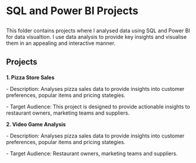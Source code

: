 # <p>SQL and Power BI Projects</p>
<p> This folder contains projects where I analysed data using SQL and Power BI for data visualtion. I use data analysis to provide key insights and visualise them in an appealing and interactive manner.</p>

## <p> Projects </p>
**<p> 1. Pizza Store Sales** </p>
<p> - Description: Analyses pizza sales data to provide insights into customer preferences, popular items and pricing stategies.</p>
<p> - Target Audience: This project is designed to provide actionable insights to restaurant owners, marketing teams and suppliers.</p>

**<p> 2. Video Game Analysis** </p>
<p> - Description: Analyses pizza sales data to provide insights into customer preferences, popular items and pricing stategies.</p>
<p> - Target Audience: Restaurant owners, marketing teams and suppliers.</p>
